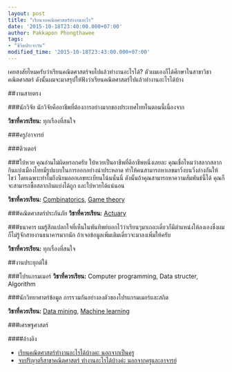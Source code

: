 ```yaml
---
layout: post
title: "เรียนจบคณิตศาสตร์ทำงานอะไร"
date: '2015-10-18T23:40:00.000+07:00'
author: Pakkapon Phongthawee
tags:
- "ชีวิตประจำวัน"
modified_time: '2015-10-18T23:43:00.000+07:00'
---
```

เคยสงสัยไหมครับว่าเรียนคณิตศาสตร์จบไปแล้วทำงานอะไรได้? ตัวผมเองก็ได้ศึกษาในสาขาวิชาคณิตศาสตร์ ดังนั้นผมจะมาสรุปให้ฟังว่าเรียนคณิตศาสตร์ไปแล้วทำงานอะไรได้บ้าง

##งานสายตรง

###นักวิจัย
นักวิจัยคืออาชีพที่ต้องการอย่างมากของประเทศไทยในตอนนี้เนื่องจาก

**วิชาที่ควรเรียน:** ทุกเรืองที่สนใจ

###ครู/อาจารย์

###ติวเตอร์

###ใบ้หวย
คุณอ่านไม่ผิดหรอกครับ ใบ้หวยเป็นอาชีพที่ดีอาชีพหนึ่งเลยละ คุณเชื่อไหมว่าสลากสลากกินแบ่งเมืองไทยมีรูปแบบในการออกอย่างน่าประหลาด ทำให้คนสามารถหาเลขมาวิ่งบนวิ่งล่างกันให้ไขว่ โดยเฉพาะทำไมถึงนิยมออกเลขทะเบียนโน้นนั่นนี่ ดังนั้นถ้าคุณสามารถหาความสัมพันธ์นี้ได้ คุณก็จะสามารถซื้อสลากกินแบ่งได้ถูก และใบ้หวยได้แน่นอน

**วิชาที่ควรเรียน:**  [Combinatorics](https://en.wikipedia.org/wiki/Combinatorics), [Game theory](https://en.wikipedia.org/wiki/Game_theory)

###คณิตศาสตร์ประกันภัย
**วิชาที่ควรเรียน:** [Actuary](https://en.wikipedia.org/wiki/Actuary)

###ธนาคาร
ผมรู้สึกแปลกใจที่เห็นในพันทิพย์บอกไว้ว่าเรียนๆมาเถอะเดี๋ยวก็มีตำแหน่งให้ลงเองซึ่งผมก็ไม่รู้จักสายงานธนาคารมากนัก ถ้าเจอข้อมูลเพิ่มเติมเดี๋ยวจะมาลงเพิ่มให้ครับ

**วิชาที่ควรเรียน:** ทุกเรื่องที่สนใจ

##งานประยุกต์ใช้

###โปรแกรมเมอร์
**วิชาที่ควรเรียน:** Computer programming, Data structer, Algorithm

###นักวิทยาศาตร์ข้อมูล
การรวมกันอย่างลงตัวของโปรแกรมเมอร์และสถิต

**วิชาที่ควรเรียน:** [Data mining](https://en.wikipedia.org/wiki/Data_mining), [Machine learning](https://en.wikipedia.org/wiki/Machine_learning)

###เศรษฐศาสตร์

####อ้างอิง
- [เรียนคณิตศาสตร์ทำงานอะไรได้บ้างคะ นอกจากเป็นครู](http://pantip.com/topic/30860329)
- [จบปริญาตรีสาขาคณิตศาสตร์ ทำงานอะไรได้บ้างค่ะ นอกจากครูและอาจารย์](http://pantip.com/topic/30809466)
